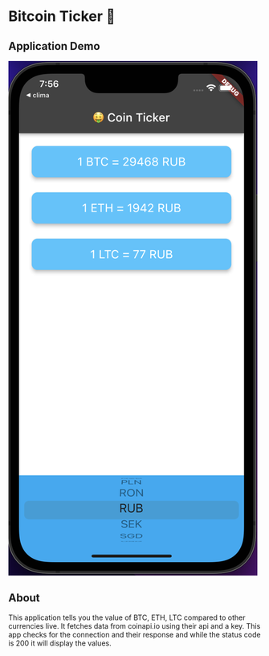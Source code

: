 # Bitcoin Ticker 🤑

## Application Demo

![alt text](images/application_demo.png)

## About 

This application tells you the value of BTC, ETH, LTC compared to other currencies live. It fetches data from coinapi.io using their api and a key. This app checks for the connection and their response and while the status code is 200 it will display the values.


